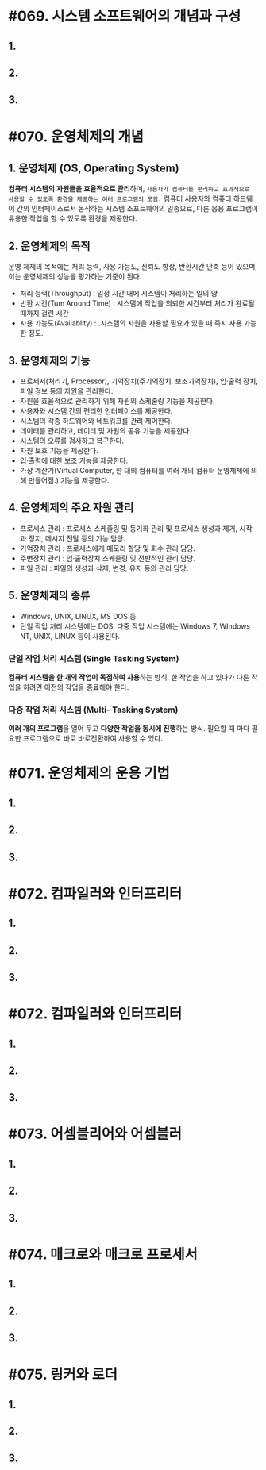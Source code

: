 # #069. 시스템 소프트웨어의 개념과 구성
## 1.
## 2.
## 3.


# #070. 운영체제의 개념
## 1. 운영체제 (OS, Operating System)
**컴퓨터 시스템의 자원들을 효율적으로 관리**하며, ``사용자가 컴퓨터를 편리하고 효과적으로 사용할 수 있도록 환경을 제공하는 여러 프로그램의 모임.``
컴퓨터 사용자와 컴퓨터 하드웨어 간의 인터페이스로서 동작하는 시스템 소프트웨어의 일종으로, 다른 응용 프로그램이 유용한 작업을 할 수 있도록 환경을 제공한다.

## 2. 운영체제의 목적
운영 체제의 목적에는 처리 능력, 사용 가능도, 신뢰도 향상, 반환시간 단축 등이 있으며, 이는 운영체제의 성능을 평가하는 기준이 된다.
- 처리 능력(Throughput) : 일정 시간 내에 시스템이 처리하는 일의 양
- 반환 시간(Tum Around Time) : 시스템에 작업을 의뢰한 시간부터 처리가 완료될 때까지 걸린 시간
- 사용 가능도(Availablity) : .시스템의 자원을 사용할 필요가 있을 때 즉시 사용 가능한 정도.

## 3. 운영체제의 기능
- 프로세서(처리기, Processor), 기억장치(주기억장치, 보조기억장치), 입·출력 장치, 파일 정보 등의 자원을 관리한다.
- 자원을 효율적으로 관리하기 위해 자원의 스케줄링 기능을 제공한다.
- 사용자와 시스템 간의 편리한 인터페이스를 제공한다.
- 시스템의 각종 하드웨어와 네트워크를 관리·제어한다.
- 데이터를 관리하고, 데이터 및 자원의 공유 기능을 제공한다.
- 시스템의 오류를 검사하고 복구한다.
- 자원 보호 기능을 제공한다.
- 입·출력에 대한 보조 기능을 제공한다.
- 가상 계산기(Virtual Computer, 한 대의 컴퓨터를 여러 개의 컴퓨터 운영체제에 의해 만들어짐.) 기능을 제공한다.

## 4. 운영체제의 주요 자원 관리
- 프로세스 관리 : 프로세스 스케줄링 및 동기화 관리 및 프로세스 생성과 제거, 시작과 정지, 메시지 전달 등의 기능 담당.
- 기억장치 관리 : 프로세스에게 메모리 할당 및 회수 관리 담당.
- 주변장치 관리 : 입·출력장치 스케줄링 및 전반적인 관리 담당.
- 파일 관리 : 파일의 생성과 삭제, 변경, 유지 등의 관리 담당.

## 5. 운영체제의 종류
- Windows, UNIX, LINUX, MS DOS 등
- 단일 작업 처리 시스템에는 DOS, 다중 작업 시스템에는 Windows 7, WIndows NT, UNIX, LINUX 등이 사용된다.

### 단일 작업 처리 시스템 (Single Tasking System)
**컴퓨터 시스템을 한 개의 작업이 독점하여 사용**하는 방식.
한 작업을 하고 있다가 다른 작업을 하려면 이전의 작업을 종료해야 한다.

### 다중 작업 처리 시스템 (Multi- Tasking System)
**여러 개의 프로그램**을 열어 두고 **다양한 작업을 동시에 진행**하는 방식.
필요할 때 마다 필요한 프로그램으로 바로 바로전환하여 사용할 수 있다.


# #071. 운영체제의 운용 기법
## 1.
## 2.
## 3.


# #072. 컴파일러와 인터프리터
## 1.
## 2.
## 3.


# #072. 컴파일러와 인터프리터
## 1.
## 2.
## 3.


# #073. 어셈블리어와 어셈블러
## 1.
## 2.
## 3.


# #074. 매크로와 매크로 프로세서
## 1.
## 2.
## 3.


# #075. 링커와 로더
## 1.
## 2.
## 3.